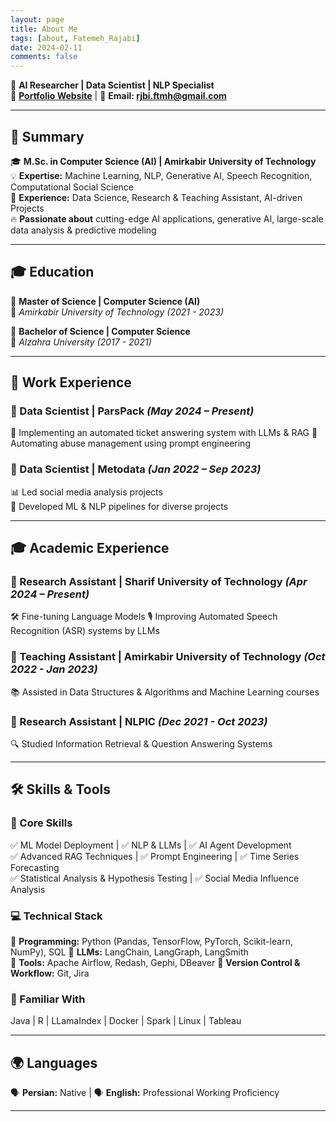 ```yaml
---
layout: page
title: About Me
tags: [about, Fatemeh_Rajabi]
date: 2024-02-11
comments: false
---
```


🚀 **AI Researcher | Data Scientist | NLP Specialist**  
🔗 **[Portfolio Website](https://rjbi-ftmh.github.io/)** | 📩 **Email: rjbi.ftmh@gmail.com**

---

## **🔹 Summary**  
🎓 **M.Sc. in Computer Science (AI) | Amirkabir University of Technology**  
💡 **Expertise:** Machine Learning, NLP, Generative AI, Speech Recognition, Computational Social Science  
🔬 **Experience:** Data Science, Research & Teaching Assistant, AI-driven Projects  
🔥 **Passionate about** cutting-edge AI applications, generative AI, large-scale data analysis & predictive modeling

---

## **🎓 Education**  

📌 **Master of Science | Computer Science (AI)**  
📍 *Amirkabir University of Technology (2021 - 2023)*  

📌 **Bachelor of Science | Computer Science**  
📍 *Alzahra University (2017 - 2021)*  

---

## **💼 Work Experience**  

### **🔹 Data Scientist | ParsPack** *(May 2024 – Present)*  
🚀 Implementing an automated ticket answering system with LLMs & RAG
🤖 Automating abuse management using prompt engineering  

### **🔹 Data Scientist | Metodata** *(Jan 2022 – Sep 2023)*  
📊 Led social media analysis projects  
🧠 Developed ML & NLP pipelines for diverse projects  

---

## **🎓 Academic Experience**  

### **🔹 Research Assistant | Sharif University of Technology** *(Apr 2024 – Present)*  
🛠️ Fine-tuning Language Models
🎙️ Improving Automated Speech Recognition (ASR) systems by LLMs

### **🔹 Teaching Assistant | Amirkabir University of Technology** *(Oct 2022 - Jan 2023)*  
📚 Assisted in Data Structures & Algorithms and Machine Learning courses  

### **🔹 Research Assistant | NLPIC** *(Dec 2021 - Oct 2023)*  
🔍 Studied Information Retrieval & Question Answering Systems

---

## **🛠 Skills & Tools**  

### **🌟 Core Skills**  
✅ ML Model Deployment | ✅ NLP & LLMs | ✅ AI Agent Development  
✅ Advanced RAG Techniques | ✅ Prompt Engineering | ✅ Time Series Forecasting  
✅ Statistical Analysis & Hypothesis Testing | ✅ Social Media Influence Analysis  

### **💻 Technical Stack**  
🔹 **Programming:** Python (Pandas, TensorFlow, PyTorch, Scikit-learn, NumPy), SQL
🔹 **LLMs:** LangChain, LangGraph, LangSmith  
🔹 **Tools:** Apache Airflow, Redash, Gephi, DBeaver
🔹 **Version Control & Workflow:** Git, Jira 

### **📌 Familiar With**  
Java | R | LLamaIndex | Docker | Spark | Linux | Tableau  

---

## **🌍 Languages**  
🗣️ **Persian:** Native | 🗣️ **English:** Professional Working Proficiency  

---

